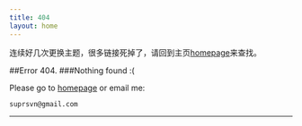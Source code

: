 ```yaml
---
title: 404
layout: home
---
```


连续好几次更换主题，很多链接死掉了，请回到主页[homepage](/)来查找。


##Error 404. 
###Nothing found :( 

Please go to [homepage](/) or email me:

    suprsvn@gmail.com

---